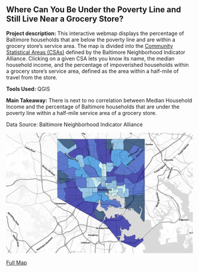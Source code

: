## Where Can You Be Under the Poverty Line and Still Live Near a Grocery Store?

**Project description:** This interactive webmap displays the percentage of Baltimore households that are below the poverty line and are within a grocery store’s service area. The map is divided into the [Community Statistical Areas (CSAs)](https://bniajfi.org/wp-content/uploads/2014/04/CSA-Map-2010.pdf) defined by the Baltimore Neighborhood Indicator Alliance. Clicking on a given CSA lets you know its name, the median household income, and the percentage of impoverished households within a grocery store’s service area, defined as the area within a half-mile of travel from the store.  
  
**Tools Used:** QGIS  
  
**Main Takeaway:** There is next to no correlation between Median Household Income and the percentage of Baltimore households that are under the poverty line within a half-mile service area of a grocery store.  

Data Source: Baltimore Neighborhood Indicator Alliance

<img src="../images/webmap1_thum.jpg?raw=true"/>

[Full Map](../pages/webmap1/index.html#12/39.3023/-76.6276)  
